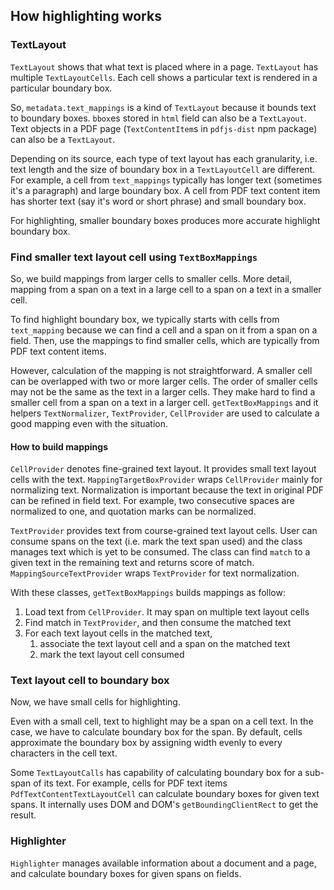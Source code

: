 ## How highlighting works

### TextLayout

`TextLayout` shows that what text is placed where in a page. `TextLayout` has multiple `TextLayoutCells`. Each cell shows a particular text is rendered in a particular boundary box.

So, `metadata.text_mappings` is a kind of `TextLayout` because it bounds text to boundary boxes. `bbox`es stored in `html` field can also be a `TextLayout`. Text objects in a PDF page (`TextContentItem`s in `pdfjs-dist` npm package) can also be a `TextLayout`.

Depending on its source, each type of text layout has each granularity, i.e. text length and the size of boundary box in a `TextLayoutCell` are different. For example, a cell from `text_mappings` typically has longer text (sometimes it's a paragraph) and large boundary box. A cell from PDF text content item has shorter text (say it's word or short phrase) and small boundary box.

For highlighting, smaller boundary boxes produces more accurate highlight boundary box.

### Find smaller text layout cell using `TextBoxMappings`

So, we build mappings from larger cells to smaller cells. More detail, mapping from a span on a text in a large cell to a span on a text in a smaller cell.

To find highlight boundary box, we typically starts with cells from `text_mapping` because we can find a cell and a span on it from a span on a field. Then, use the mappings to find smaller cells, which are typically from PDF text content items.

However, calculation of the mapping is not straightforward. A smaller cell can be overlapped with two or more larger cells. The order of smaller cells may not be the same as the text in a larger cells. They make hard to find a smaller cell from a span on a text in a larger cell. `getTextBoxMappings` and it helpers `TextNormalizer`, `TextProvider`, `CellProvider` are used to calculate a good mapping even with the situation.

#### How to build mappings

`CellProvider` denotes fine-grained text layout. It provides small text layout cells with the text. `MappingTargetBoxProvider` wraps `CellProvider` mainly for normalizing text. Normalization is important because the text in original PDF can be refined in field text. For example, two consecutive spaces are normalized to one, and quotation marks can be normalized.

`TextProvider` provides text from course-grained text layout cells. User can consume spans on the text (i.e. mark the text span used) and the class manages text which is yet to be consumed. The class can find `match` to a given text in the remaining text and returns score of match. `MappingSourceTextProvider` wraps `TextProvider` for text normalization.

With these classes, `getTextBoxMappings` builds mappings as follow:

1. Load text from `CellProvider`. It may span on multiple text layout cells
2. Find match in `TextProvider`, and then consume the matched text
3. For each text layout cells in the matched text,
   1. associate the text layout cell and a span on the matched text
   2. mark the text layout cell consumed

### Text layout cell to boundary box

Now, we have small cells for highlighting.

Even with a small cell, text to highlight may be a span on a cell text. In the case, we have to calculate boundary box for the span. By default, cells approximate the boundary box by assigning width evenly to every characters in the cell text.

Some `TextLayoutCalls` has capability of calculating boundary box for a sub-span of its text. For example, cells for PDF text items `PdfTextContentTextLayoutCell` can calculate boundary boxes for given text spans. It internally uses DOM and DOM's `getBoundingClientRect` to get the result.

### Highlighter

`Highlighter` manages available information about a document and a page, and calculate boundary boxes for given spans on fields.
